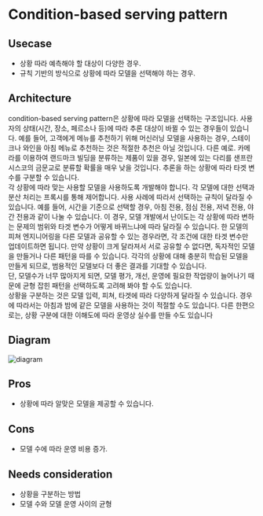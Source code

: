 # Condition-based serving pattern

## Usecase
- 상황 따라 예측해야 할 대상이 다양한 경우. 
- 규칙 기반의 방식으로 상황에 따라 모델을 선택해야 하는 경우.

## Architecture
condition-based serving pattern은 상황에 따라 모델을 선택하는 구조입니다. 사용자의 상태(시간, 장소, 페르소나 등)에 따라 추론 대상이 바뀔 수 있는 경우들이 있습니다. 예를 들어, 고객에게 메뉴를 추천하기 위해 머신러닝 모델을 사용하는 경우, 스테이크나 와인을 아침 메뉴로 추천하는 것은 적절한 추천은 아닐 것입니다. 다른 예로. 카메라를 이용하여 랜드마크 빌딩을 분류하는 제품이 있을 경우, 일본에 있는 다리를 샌프란시스코의 금문교로 분류할 확률을 매우 낮을 것입니다. 추론을 하는 상황에 따라 타겟 변수를 구분할 수 있습니다.<br>
각 상황에 따라 맞는 사용할 모델을 사용하도록 개발해야 합니다. 각 모델에 대한 선택과 분산 처리는 프록시를 통해 제어합니다. 사용 사례에 따라서 선택하는 규칙이 달라질 수 있습니다. 예를 들어, 시간을 기준으로 선택할 경우, 아침 전용, 점심 전용, 저녁 전용, 야간 전용과 같이 나눌 수 있습니다. 이 경우, 모델 개발에서 난이도는 각 상황에 따라 변하는 문제의 범위와 타겟 변수가 어떻게 바뀌느냐에 따라 달라질 수 있습니다. 한 모델의 피쳐 엔지니어링을 다른 모델과 공유할 수 있는 경우라면, 각 조건에 대한 타겟 변수만 업데이트하면 됩니다. 만약 상황이 크게 달라져서 서로 공유할 수 없다면, 독자적인 모델을 만들거나 다른 패턴을 따를 수 있습니다. 각각의 상황에 대해 충분히 학습된 모델을 만들게 되므로, 범용적인 모델보다 더 좋은 결과를 기대할 수 있습니다.<br>
단, 모델수가 너무 많아지게 되면, 모델 평가, 개선, 운영에 필요한 작업량이 늘어나기 때문에 균형 잡힌 패턴을 선택하도록 고려해 봐야 할 수도 있습니다. <br>
상황을 구분하는 것은 모델 입력, 피쳐, 타겟에 따라 다양하게 달라질 수 있습니다. 경우에 따라서는 아침과 밤에 같은 모델을 사용하는 것이 적절할 수도 있습니다. 다른 한편으로는, 상황 구분에 대한 이해도에 따라 운영상 실수를 만들 수도 있습니다

## Diagram
![diagram](diagram.png)


## Pros
- 상황에 따라 알맞은 모델을 제공할 수 있습니다. 

## Cons
- 모델 수에 따라 운영 비용 증가.

## Needs consideration
- 상황을 구분하는 방법
- 모델 수와 모델 운영 사이의 균형
